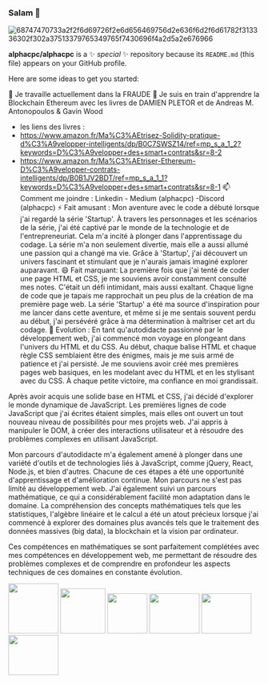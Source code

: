 ### Salam  👋

![68747470733a2f2f6d69726f2e6d656469756d2e636f6d2f6d61782f313336302f302a37513379765349765f7430696f4a2d5a2e676966](https://user-images.githubusercontent.com/51186313/211174181-3aa30864-0b47-4962-be51-66d742b9e449.gif)


**alphacpc/alphacpc** is a ✨ _special_ ✨ repository because its `README.md` (this file) appears on your GitHub profile.

Here are some ideas to get you started:

🔭 Je travaille actuellement dans la FRAUDE
🌱 Je suis en train d'apprendre la Blockchain Ethereum avec les livres de DAMIEN PLETOR et de Andreas M. Antonopoulos & Gavin Wood
* les liens des livres :
* https://www.amazon.fr/Ma%C3%AEtrisez-Solidity-pratique-d%C3%A9velopper-intelligents/dp/B0C7SWSZ14/ref=mp_s_a_1_2?keywords=D%C3%A9velopper+des+smart+contrats&sr=8-2
* https://www.amazon.fr/Ma%C3%AEtriser-Ethereum-D%C3%A9velopper-contrats-intelligents/dp/B0B1JV2BDT/ref=mp_s_a_1_1?keywords=D%C3%A9velopper+des+smart+contrats&sr=8-1
📫 Comment me joindre : Linkedin - Medium (alphacpc) -Discord (alphacpc)
⚡ Fait amusant : Mon aventure avec le code a débuté lorsque j'ai regardé la série 'Startup'. À travers les personnages et les scénarios de la série, j'ai été captivé par le monde de la technologie et de l'entrepreneuriat. Cela m'a incité à plonger dans l'apprentissage du codage. La série m'a non seulement divertie, mais elle a aussi allumé une passion qui a changé ma vie. Grâce à 'Startup', j'ai découvert un univers fascinant et stimulant que je n'aurais jamais imaginé explorer auparavant.
😄 Fait marquant: La première fois que j'ai tenté de coder une page HTML et CSS, je me souviens avoir constamment consulté mes notes. C'était un défi intimidant, mais aussi exaltant. Chaque ligne de code que je tapais me rapprochait un peu plus de la création de ma première page web. La série 'Startup' a été ma source d'inspiration pour me lancer dans cette aventure, et même si je me sentais souvent perdu au début, j'ai persévéré grâce à ma détermination à maîtriser cet art du codage.
💬 Evolution : En tant qu'autodidacte passionné par le développement web, j'ai commencé mon voyage en plongeant dans l'univers du HTML et du CSS. Au début, chaque balise HTML et chaque règle CSS semblaient être des énigmes, mais je me suis armé de patience et j'ai persisté. Je me souviens avoir créé mes premières pages web basiques, en les modelant avec du HTML et en les stylisant avec du CSS. À chaque petite victoire, ma confiance en moi grandissait.

Après avoir acquis une solide base en HTML et CSS, j'ai décidé d'explorer le monde dynamique de JavaScript. Les premières lignes de code JavaScript que j'ai écrites étaient simples, mais elles ont ouvert un tout nouveau niveau de possibilités pour mes projets web. J'ai appris à manipuler le DOM, à créer des interactions utilisateur et à résoudre des problèmes complexes en utilisant JavaScript.

Mon parcours d'autodidacte m'a également amené à plonger dans une variété d'outils et de technologies liés à JavaScript, comme jQuery, React, Node.js, et bien d'autres. Chacune de ces étapes a été une opportunité d'apprentissage et d'amélioration continue.
Mon parcours ne s'est pas limité au développement web. J'ai également suivi un parcours mathématique, ce qui a considérablement facilité mon adaptation dans le domaine. La compréhension des concepts mathématiques tels que les statistiques, l'algèbre linéaire et le calcul a été un atout précieux lorsque j'ai commencé à explorer des domaines plus avancés tels que le traitement des données massives (big data), la blockchain et la vision par ordinateur.

Ces compétences en mathématiques se sont parfaitement complétées avec mes compétences en développement web, me permettant de résoudre des problèmes complexes et de comprendre en profondeur les aspects techniques de ces domaines en constante évolution.

<div>
<img src="https://user-images.githubusercontent.com/51186313/211176929-2c3041aa-2e0c-4b5f-a7f7-e96dcf8bb9ee.png" width="100" height="100"/>
   
<img src="https://user-images.githubusercontent.com/51186313/211176721-51b76c28-5dbd-444c-b08b-8919dc7f2253.png" width="90" height="90"/>
  
<img src="https://user-images.githubusercontent.com/51186313/211176704-2b9c2517-9736-4d91-a3c7-3c1a708c8409.png" width="80" height="80"/>
 
<img src="https://user-images.githubusercontent.com/51186313/211176726-63ab134e-f468-4f80-b550-3ff701c94379.png" width="100" height="80"/>
  
<img src="https://user-images.githubusercontent.com/51186313/211176717-3c2e49e0-b654-483c-bb99-e3c54c2a096f.png" width="100" height="80"/>
  
<img src="https://user-images.githubusercontent.com/51186313/211176712-4248a4d0-4aa8-47fe-8db6-f8b8c797635f.png" width="100" height="80"/>

</div>

